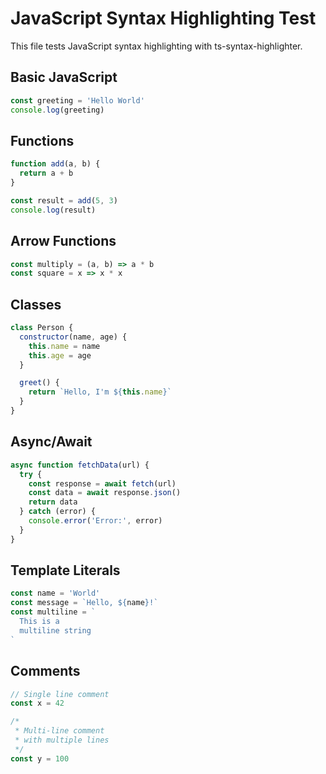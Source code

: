 # JavaScript Syntax Highlighting Test

This file tests JavaScript syntax highlighting with ts-syntax-highlighter.

## Basic JavaScript

```javascript
const greeting = 'Hello World'
console.log(greeting)
```

## Functions

```javascript
function add(a, b) {
  return a + b
}

const result = add(5, 3)
console.log(result)
```

## Arrow Functions

```javascript
const multiply = (a, b) => a * b
const square = x => x * x
```

## Classes

```javascript
class Person {
  constructor(name, age) {
    this.name = name
    this.age = age
  }

  greet() {
    return `Hello, I'm ${this.name}`
  }
}
```

## Async/Await

```javascript
async function fetchData(url) {
  try {
    const response = await fetch(url)
    const data = await response.json()
    return data
  } catch (error) {
    console.error('Error:', error)
  }
}
```

## Template Literals

```javascript
const name = 'World'
const message = `Hello, ${name}!`
const multiline = `
  This is a
  multiline string
`
```

## Comments

```javascript
// Single line comment
const x = 42

/*
 * Multi-line comment
 * with multiple lines
 */
const y = 100
```
